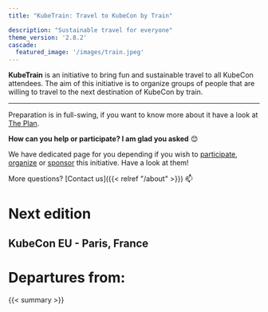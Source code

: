 ```yaml
---
title: "KubeTrain: Travel to KubeCon by Train"

description: "Sustainable travel for everyone"
theme_version: '2.8.2'
cascade:
  featured_image: '/images/train.jpeg'
---
```


**KubeTrain** is an initiative to bring fun and sustainable travel to all
KubeCon attendees. The aim of this initiative is to organize groups of people
that are willing to travel to the next destination of KubeCon by train.

---

Preparation is in full-swing, if you want to know more about it have
a look at [The Plan](/the_plan).

**How can you help or participate? I am glad you asked** 😊

We have dedicated page for you depending if you wish to
[participate](/participate/as_traveler),
[organize](/participate/as_community) or [sponsor](
/participate/as_sponsor) this initiative. Have a look at them!

More questions? [Contact us]({{< relref "/about" >}}) 📫

# Next edition

## KubeCon EU - Paris, France

# Departures from:

{{< summary >}} 
